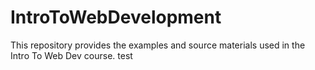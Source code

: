# IntroToWebDevelopment
This repository provides the examples and source materials used in the Intro To Web Dev course.
test